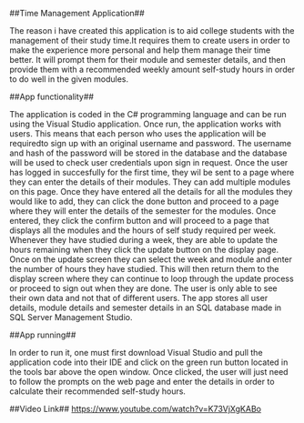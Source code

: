 ##Time Management Application## 

The reason i have created this application is to aid college students with the management of their study time.It requires them to create users in order to make the experience more personal and help them manage their time better. It will prompt them for their module and semester details, and then provide them with a recommended weekly amount self-study hours in order to do well in the given modules.

##App functionality##

The application is coded in the C# programming language and can be run using the Visual Studio application. Once run, the application works with users. This means that each person who uses the application will be requiredto sign up with an original username and password. The username and hash of the password will be stored in the database and the database will be used to check user credentials upon sign in request. Once the user has logged in succesfully for the first time, they wil be sent to a page where they can enter the details of their modules. They can add multiple modules on this page. Once they have entered all the details for all the modules they would like to add, they can click the done button and proceed to a page where they will enter the details of the semester for the modules. Once entered, they click the confirm button and will proceed to a page that displays all the modules and the hours of self study required per week. Whenever they have studied during a week, they are able to update the hours remaining when they click the update button on the display page. Once on the update screen they can select the week and module and enter the number of hours they have studied. This will then return them to the display screen where they can continue to loop through the update process or proceed to sign out when they are done. The user is only able to see their own data and not that of different users. The app stores all user details, module details and semester details in an SQL database made in SQL Server Management Studio.

##App running##

In order to run it, one must first download Visual Studio and pull the application code into their IDE and click on the green run button located in the tools bar above the open window. Once clicked, the user will just need to follow the prompts on the web page and enter the details in order to calculate their recommended self-study hours.

##Video Link## 
https://www.youtube.com/watch?v=K73VjXgKABo 

